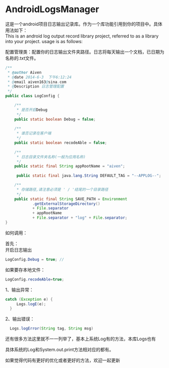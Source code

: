 # AndroidLogsManager


这是一个android项目日志输出记录库。作为一个库功能引用到你的项目中。具体用法如下：<br>
This is an android log output record library project,  referred to as a library into your project.
usage is as follows:<br>


配置管理类：配置你的日志输出文件夹路径。日志将每天输出一个文档，已日期为名称的.txt文件。

```Java
/**
 * @author Aiven
 * @date 2014-6-3  下午6:12:24
 * @email aiven163@sina.com
 * @Description 日志管理配置
 */
public class LogConfig {

	/**
	 * 是否开启Debug
	 */
	public static boolean Debug = false;
	
	/**
	 * 谁否记录在客户端
	 */
	public static boolean recodeAble = false;
	
	/**
	 * 日志目录文件夹名称(一般为应用名称)
	 */
	public static final String appRootName = "aiven";
	
	 public static final java.lang.String DEFAULT_TAG = "--APPLOG--";

	/**
	 * 存储路径,请注意必须是 ' / '结尾的一个目录路径
	 */
	public static final String SAVE_PATH = Environment
			.getExternalStorageDirectory()
			+ File.separator
			+ appRootName
			+ File.separator + "log" + File.separator;
}

```


如何调用：

首先：<br>
开启日志输出<br>

```Java
LogConfig.Debug = true; //
```

如果要存本地文件：
```Java
LogConfig.recodeAble=true;
```

1、输出异常：

 ```Java
 catch (Exception e) {
      Logs.logE(e);
   }
 ```
      
2、输出错误：
  ```Java
    Logs.logError(String tag, String msg)
  ```
 还有很多方法这里就不一一列举了，基本上系统Log有的方法，本库Logs也有

具体系统的Log和System.out.print方法相对应的都有。<br>

如果觉得代码有更好的优化或者更好的方法，欢迎一起更新
